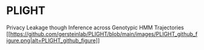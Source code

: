 # PLIGHT
Privacy Leakage though Inference across Genotypic HMM Trajectories
[[https://github.com/gersteinlab/PLIGHT/blob/main/images/PLIGHT_github_figure.png|alt=PLIGHT_github_figure]]
